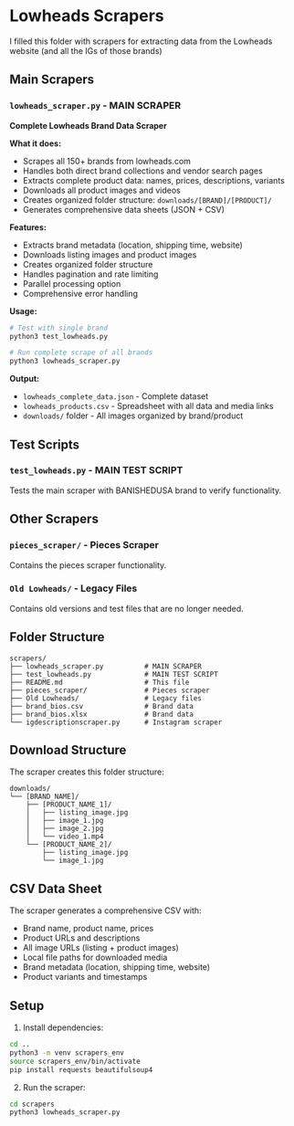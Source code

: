 # Lowheads Scrapers

I filled this folder with scrapers for extracting data from the Lowheads website (and all the IGs of those brands)

## Main Scrapers

### `lowheads_scraper.py` - **MAIN SCRAPER**
**Complete Lowheads Brand Data Scraper**

**What it does:**
- Scrapes all 150+ brands from lowheads.com
- Handles both direct brand collections and vendor search pages
- Extracts complete product data: names, prices, descriptions, variants
- Downloads all product images and videos
- Creates organized folder structure: `downloads/[BRAND]/[PRODUCT]/`
- Generates comprehensive data sheets (JSON + CSV)

**Features:**
- Extracts brand metadata (location, shipping time, website)
- Downloads listing images and product images
- Creates organized folder structure
- Handles pagination and rate limiting
- Parallel processing option
- Comprehensive error handling

**Usage:**
```bash
# Test with single brand
python3 test_lowheads.py

# Run complete scrape of all brands
python3 lowheads_scraper.py
```

**Output:**
- `lowheads_complete_data.json` - Complete dataset
- `lowheads_products.csv` - Spreadsheet with all data and media links
- `downloads/` folder - All images organized by brand/product

## Test Scripts

### `test_lowheads.py` - **MAIN TEST SCRIPT**
Tests the main scraper with BANISHEDUSA brand to verify functionality.

## Other Scrapers

### `pieces_scraper/` - Pieces Scraper
Contains the pieces scraper functionality.

### `Old Lowheads/` - Legacy Files
Contains old versions and test files that are no longer needed.

## Folder Structure

```
scrapers/
├── lowheads_scraper.py          # MAIN SCRAPER
├── test_lowheads.py             # MAIN TEST SCRIPT
├── README.md                    # This file
├── pieces_scraper/              # Pieces scraper
├── Old Lowheads/                # Legacy files
├── brand_bios.csv               # Brand data
├── brand_bios.xlsx              # Brand data
└── igdescriptionscraper.py      # Instagram scraper
```

## Download Structure

The scraper creates this folder structure:
```
downloads/
└── [BRAND_NAME]/
    ├── [PRODUCT_NAME_1]/
    │   ├── listing_image.jpg
    │   ├── image_1.jpg
    │   ├── image_2.jpg
    │   └── video_1.mp4
    └── [PRODUCT_NAME_2]/
        ├── listing_image.jpg
        └── image_1.jpg
```

## CSV Data Sheet

The scraper generates a comprehensive CSV with:
- Brand name, product name, prices
- Product URLs and descriptions
- All image URLs (listing + product images)
- Local file paths for downloaded media
- Brand metadata (location, shipping time, website)
- Product variants and timestamps

## Setup

1. Install dependencies:
```bash
cd ..
python3 -m venv scrapers_env
source scrapers_env/bin/activate
pip install requests beautifulsoup4
```

2. Run the scraper:
```bash
cd scrapers
python3 lowheads_scraper.py
```
